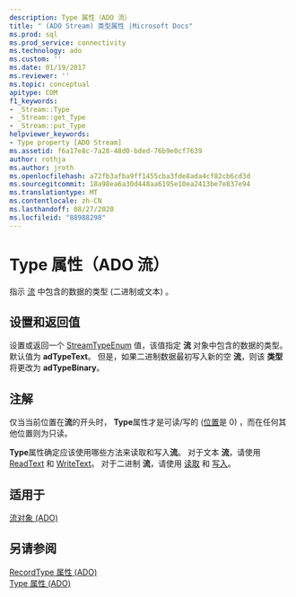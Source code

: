 ```yaml
---
description: Type 属性（ADO 流）
title: " (ADO Stream) 类型属性 |Microsoft Docs"
ms.prod: sql
ms.prod_service: connectivity
ms.technology: ado
ms.custom: ''
ms.date: 01/19/2017
ms.reviewer: ''
ms.topic: conceptual
apitype: COM
f1_keywords:
- _Stream::Type
- _Stream::get_Type
- _Stream::put_Type
helpviewer_keywords:
- Type property [ADO Stream]
ms.assetid: f6a17e8c-7a28-48d0-bded-76b9e0cf7639
author: rothja
ms.author: jroth
ms.openlocfilehash: a72fb3afba9ff1455cba3fde8ada4cf82cb6cd3d
ms.sourcegitcommit: 18a98ea6a30d448aa6195e10ea2413be7e837e94
ms.translationtype: MT
ms.contentlocale: zh-CN
ms.lasthandoff: 08/27/2020
ms.locfileid: "88988298"
---
```

# <a name="type-property-ado-stream"></a>Type 属性（ADO 流）
指示 [流](./stream-object-ado.md) 中包含的数据的类型 (二进制或文本) 。  
  
## <a name="settings-and-return-values"></a>设置和返回值  
 设置或返回一个 [StreamTypeEnum](./streamtypeenum.md) 值，该值指定 **流** 对象中包含的数据的类型。 默认值为 **adTypeText**。 但是，如果二进制数据最初写入新的空 **流**，则该 **类型** 将更改为 **adTypeBinary**。  
  
## <a name="remarks"></a>注解  
 仅当当前位置在**流**的开头时， **Type**属性才是可读/写的 ([位置](./position-property-ado.md)是 0) ，而在任何其他位置则为只读。  
  
 **Type**属性确定应该使用哪些方法来读取和写入**流**。 对于文本 **流**，请使用 [ReadText](./readtext-method.md) 和 [WriteText](./writetext-method.md)。 对于二进制 **流**，请使用 [读取](./read-method.md) 和 [写入](./write-method.md)。  
  
## <a name="applies-to"></a>适用于  
 [流对象 (ADO)](./stream-object-ado.md)  
  
## <a name="see-also"></a>另请参阅  
 [RecordType 属性 (ADO) ](./recordtype-property-ado.md)   
 [Type 属性 (ADO)](./type-property-ado.md)